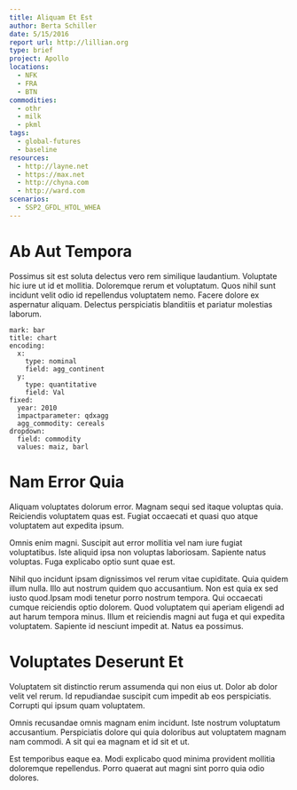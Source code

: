 ```yaml
---
title: Aliquam Et Est
author: Berta Schiller
date: 5/15/2016
report url: http://lillian.org
type: brief
project: Apollo
locations:
  - NFK
  - FRA
  - BTN
commodities:
  - othr
  - milk
  - pkml
tags:
  - global-futures
  - baseline
resources:
  - http://layne.net
  - https://max.net
  - http://chyna.com
  - http://ward.com
scenarios:
  - SSP2_GFDL_HTOL_WHEA
---
```

# Ab Aut Tempora
Possimus sit est soluta delectus vero rem similique laudantium. Voluptate hic iure ut id et mollitia. Doloremque rerum et voluptatum. Quos nihil sunt incidunt velit odio id repellendus voluptatem nemo. Facere dolore ex aspernatur aliquam. Delectus perspiciatis blanditiis et pariatur molestias laborum.

```vis
mark: bar
title: chart
encoding:
  x:
    type: nominal
    field: agg_continent
  y:
    type: quantitative
    field: Val
fixed:
  year: 2010
  impactparameter: qdxagg
  agg_commodity: cereals
dropdown:
  field: commodity
  values: maiz, barl
```

# Nam Error Quia
Aliquam voluptates dolorum error. Magnam sequi sed itaque voluptas quia. Reiciendis voluptatem quas est. Fugiat occaecati et quasi quo atque voluptatem aut expedita ipsum.
 Omnis enim magni. Suscipit aut error mollitia vel nam iure fugiat voluptatibus. Iste aliquid ipsa non voluptas laboriosam. Sapiente natus voluptas. Fuga explicabo optio sunt quae est.
 Nihil quo incidunt ipsam dignissimos vel rerum vitae cupiditate. Quia quidem illum nulla. Illo aut nostrum quidem quo accusantium. Non est quia ex sed iusto quod.Ipsam modi tenetur porro nostrum tempora. Qui occaecati cumque reiciendis optio dolorem. Quod voluptatem qui aperiam eligendi ad aut harum tempora minus. Illum et reiciendis magni aut fuga et qui expedita voluptatem. Sapiente id nesciunt impedit at. Natus ea possimus.

# Voluptates Deserunt Et
Voluptatem sit distinctio rerum assumenda qui non eius ut. Dolor ab dolor velit vel rerum. Id repudiandae suscipit cum impedit ab eos perspiciatis. Corrupti qui ipsum quam voluptatem.
 Omnis recusandae omnis magnam enim incidunt. Iste nostrum voluptatum accusantium. Perspiciatis dolore qui quia doloribus aut voluptatem magnam nam commodi. A sit qui ea magnam et id sit et ut.
 Est temporibus eaque ea. Modi explicabo quod minima provident mollitia doloremque repellendus. Porro quaerat aut magni sint porro quia odio dolores.
